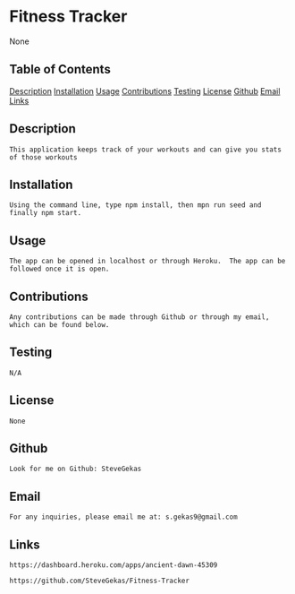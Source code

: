 # Fitness Tracker
  
   None

  ## Table of Contents
  
   [Description](#description)
   [Installation](#installation)
   [Usage](#usage)
   [Contributions](#contributions)
   [Testing](#testing)
   [License](#license)
   [Github](#github)
   [Email](#email)
   [Links](#links)
  
  

  ## Description
    This application keeps track of your workouts and can give you stats of those workouts

  ## Installation
    Using the command line, type npm install, then mpn run seed and finally npm start.

  ## Usage
    The app can be opened in localhost or through Heroku.  The app can be followed once it is open.

  ## Contributions
    Any contributions can be made through Github or through my email, which can be found below.

  ## Testing
    N/A

  ## License
    None
    
  ## Github
    Look for me on Github: SteveGekas

  ## Email
    For any inquiries, please email me at: s.gekas9@gmail.com

  ## Links
    https://dashboard.heroku.com/apps/ancient-dawn-45309 
    
    https://github.com/SteveGekas/Fitness-Tracker

